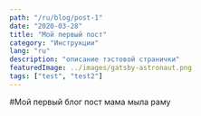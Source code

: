 ```yaml
---
path: "/ru/blog/post-1"
date: "2020-03-28"
title: "Moй первый пост"
category: "Инструкции"
lang: "ru"
description: "описание тэстовой странички" 
featuredImage: ../images/gatsby-astronaut.png
tags: ["test", "test2"]
---
```

#Мой первый блог пост 
мама мыла раму

